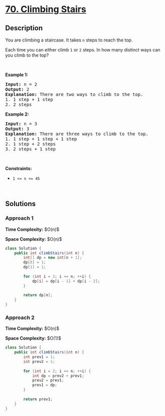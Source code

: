 # [70. Climbing Stairs](https://leetcode.com/problems/climbing-stairs)

## Description

<p>You are climbing a staircase. It takes <code>n</code> steps to reach the top.</p>

<p>Each time you can either climb <code>1</code> or <code>2</code> steps. In how many distinct ways can you climb to the top?</p>
<p>&nbsp;</p>

<p><strong class="example">Example 1:</strong></p>
<pre>
<strong>Input:</strong> n = 2
<strong>Output:</strong> 2
<strong>Explanation:</strong> There are two ways to climb to the top.
1. 1 step + 1 step
2. 2 steps
</pre>

<p><strong class="example">Example 2:</strong></p>
<pre>
<strong>Input:</strong> n = 3
<strong>Output:</strong> 3
<strong>Explanation:</strong> There are three ways to climb to the top.
1. 1 step + 1 step + 1 step
2. 1 step + 2 steps
3. 2 steps + 1 step
</pre>
<p>&nbsp;</p>

<p><strong>Constraints:</strong></p>
<ul>
    <li><code>1 &lt;= n &lt;= 45</code></li>
</ul>
<p>&nbsp;</p>

## Solutions

### **Approach 1**

<p><strong>Time Complexity:</strong> $O(n)$</p>
<p><strong>Space Complexity:</strong> $O(n)$</p>

```java
class Solution {
    public int climbStairs(int n) {
        int[] dp = new int[n + 1];
        dp[0] = 1;
        dp[1] = 1;
        
        for (int i = 2; i <= n; ++i) {
            dp[i] = dp[i - 1] + dp[i - 2];
        }
        
        return dp[n];
    }
}
```

### **Approach 2**

<p><strong>Time Complexity:</strong> $O(n)$</p>
<p><strong>Space Complexity:</strong> $O(1)$</p>

```java
class Solution {
    public int climbStairs(int n) {
        int prev1 = 1;
        int prev2 = 1;
        
        for (int i = 2; i <= n; ++i) {
            int dp = prev2 + prev1;
            prev2 = prev1;
            prev1 = dp;
        }
        
        return prev1;
    }
}
```